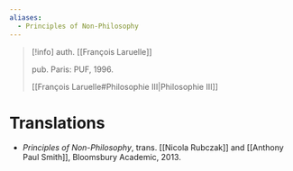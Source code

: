 ```yaml
---
aliases:
  - Principles of Non-Philosophy
---
```

>[!info]
>auth. [[François Laruelle]]
>
>pub. Paris: PUF, 1996.
>
>[[François Laruelle#Philosophie III|Philosophie III]]

# Translations

* _Principles of Non-Philosophy_, trans. [[Nicola Rubczak]] and [[Anthony Paul Smith]], Bloomsbury Academic, 2013.